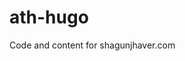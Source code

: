 # ath-hugo

Code and content for shagunjhaver.com

<!-- Favicons generated with https://realfavicongenerator.net/ -->
